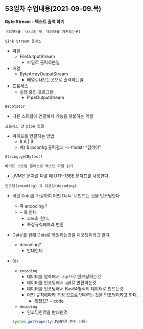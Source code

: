 ## 53일차 수업내용(2021-09-09.목)

**Byte Stream - 텍스트 출력 하기**

` (데이터를  내보내는곳, 데이터를 가져오는곳) `

` Sink Stream 클래스 `

- 파일
  - FileOutputStream
    - 파일로 출력하는일
- 배열
  - ByteArrayOutputStream
    - 배열로내보는곳으로 출력하는일
- 프로세스
  - 실행 중인 프로그램
    - PipeOutputStream

` Decotator `

- 다른 스트림에 연결해서 기능을 덧붙히는 역할



` 프로세스 간 pipe 연결 `

- 파이프를 연결하는 방법
  - $ A | B
  - 예) $ ipconfig 출력결과   ->   findstr "검색어"

` String.getBytes() `



` 바이트 스트림 클래스로 텍스트 파일 읽기 `

- JVM은 문자를 다룰 때 UTF-16BE 문자표를 사용한다.



` 인코딩(encoding) 과 디코딩(decoding) ` 

- 어떤 Data를 가공하여 어떤 Data` 로만드는 것을 인코딩한다

  -  즉 encoding ? 
    - ~ 화 한다
      - 코드화 한다.
      - 특정규칙에따라 변환

- Data`를 원래 Data로 복원하는것을 디코딩이라고 한다.

  - decoding?
    - 반대한다

- 예)

  - ` encoding `
    - 데이터를 압축해서 .zip으로 인코딩하는것
    - 데이터를 인코딩해서 .gif로 변환하는것
    - 데이터를 인코딩해서 Bas64형식의 데이터로 만드는것
    - 어떤 규칙에따라 특정 값으로 변환하는것을 인코딩이라고 한다.
      - 특정값? = code
  - ` decoding `
    - 인코딩한것을 반대한것

  ``` java
  System.getProperty(JVM환경 변수 이름)
  ```

  ​

